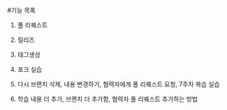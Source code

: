 #기능 목록
1. 풀 리퀘스트
2. 릴리즈
3. 태그생성
4. 포크 실습

5. 다시 브랜치 삭제, 내용 변경하기, 협력자에게 풀 리퀘스트 요청, 7주차 복습 실습

5. 학습 내용 더 추가, 브랜치 더 추가함, 협력자 풀 리퀘스트 추가하는 방법

